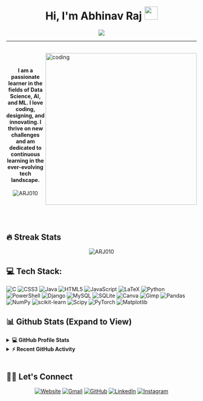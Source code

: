 <h1 align="center">Hi, I'm Abhinav Raj <img src="https://media.giphy.com/media/hvRJCLFzcasrR4ia7z/giphy.gif" width="35"></h1>
<p align="center">
 <a href="https://github.com/DenverCoder1/readme-typing-svg"><img src="https://readme-typing-svg.herokuapp.com?lines=Data%20Science%20|%20AI%20|%20ML%20Enthusiast;Graphic%20Designer;Always%20learning%20new%20things&center=true&width=500&height=50&font=georgia"></a>
</p>
<hr/>
</br>
 <img align="right" alt="coding" width= "400" src="https://user-images.githubusercontent.com/10498744/210012254-234538ff-d198-48aa-8964-37e6fd45d227.gif" >
</br>

<h4 align="center">I am a passionate learner in the fields of Data Science, AI, and ML. I love coding, designing, and innovating. I thrive on new challenges and am dedicated to continuous learning in the ever-evolving tech landscape.</h4>
<p align="center"> <img src="https://komarev.com/ghpvc/?username=ARJ010&label=Abhinav's%20Profile%20Views%20&color=dc143c&style=plastic" alt="ARJ010" /> </p>
<br>
<br>
<br>



## 🔥 Streak Stats

<p align="center"><img align="center" src="https://github-readme-streak-stats.herokuapp.com/?user=ARJ010&theme=algolia" alt="ARJ010" /></p>

## 💻 Tech Stack:
![C](https://img.shields.io/badge/c-%2300599C.svg?style=for-the-badge&logo=c&logoColor=white) ![CSS3](https://img.shields.io/badge/css3-%231572B6.svg?style=for-the-badge&logo=css3&logoColor=white) ![Java](https://img.shields.io/badge/java-%23ED8B00.svg?style=for-the-badge&logo=openjdk&logoColor=white) ![HTML5](https://img.shields.io/badge/html5-%23E34F26.svg?style=for-the-badge&logo=html5&logoColor=white) ![JavaScript](https://img.shields.io/badge/javascript-%23323330.svg?style=for-the-badge&logo=javascript&logoColor=%23F7DF1E) ![LaTeX](https://img.shields.io/badge/latex-%23008080.svg?style=for-the-badge&logo=latex&logoColor=white) ![Python](https://img.shields.io/badge/python-3670A0?style=for-the-badge&logo=python&logoColor=ffdd54) ![PowerShell](https://img.shields.io/badge/PowerShell-%235391FE.svg?style=for-the-badge&logo=powershell&logoColor=white) ![Django](https://img.shields.io/badge/django-%23092E20.svg?style=for-the-badge&logo=django&logoColor=white) ![MySQL](https://img.shields.io/badge/mysql-%2300000f.svg?style=for-the-badge&logo=mysql&logoColor=white) ![SQLite](https://img.shields.io/badge/sqlite-%2307405e.svg?style=for-the-badge&logo=sqlite&logoColor=white) ![Canva](https://img.shields.io/badge/Canva-%2300C4CC.svg?style=for-the-badge&logo=Canva&logoColor=white) ![Gimp](https://img.shields.io/badge/Gimp-657D8B?style=for-the-badge&logo=gimp&logoColor=FFFFFF) ![Pandas](https://img.shields.io/badge/pandas-%23150458.svg?style=for-the-badge&logo=pandas&logoColor=white) ![NumPy](https://img.shields.io/badge/numpy-%23013243.svg?style=for-the-badge&logo=numpy&logoColor=white) ![scikit-learn](https://img.shields.io/badge/scikit--learn-%23F7931E.svg?style=for-the-badge&logo=scikit-learn&logoColor=white) ![Scipy](https://img.shields.io/badge/SciPy-%230C55A5.svg?style=for-the-badge&logo=scipy&logoColor=%white) ![PyTorch](https://img.shields.io/badge/PyTorch-%23EE4C2C.svg?style=for-the-badge&logo=PyTorch&logoColor=white) ![Matplotlib](https://img.shields.io/badge/Matplotlib-%23ffffff.svg?style=for-the-badge&logo=Matplotlib&logoColor=black)

## 📊 Github Stats (Expand to View)

<details> 
  <summary><b>💻 GitHub Profile Stats</b></summary>
  <br/>
  <p align="center">
    <a href="https://github.com/ARJ010"><img align="center" src="https://github-readme-stats.vercel.app/api?username=ARJ010&show_icons=true&locale=en&theme=algolia" alt="ARJ010" height="192px"/></a>
	</p>
	<p  align="center">
	  <img src="https://github-readme-stats.vercel.app/api/top-langs?username=ARJ010&show_icons=true&locale=en&layout=compact&theme=algolia" alt="ARJ010" height="192px"/>
	</p>
  <br/>
  <b>Note:</b> Top languages is only a metric of the languages my public code consists of and doesn't reflect experience or skill level.
  </p>
</details>

<details>
  <summary><b>⚡ Recent GitHub Activity</b></summary>
  <br/>
	<a href="https://github.com/ARJ010"><img alt="Abhinav's Activity Graph" src="https://github-readme-activity-graph.vercel.app/graph?username=ARJ010&custom_title=Abhinav%20Raj's%20Contribution%20Graph&theme=react-dark" /></a>
  <br/>

</details>

<br/>


## 🙋‍♂️ Let's Connect

<p align="center">
  <a href="#"><img src="https://img.icons8.com/bubbles/50/000000/web.png" alt="Website"/></a>
	<a href="mailto:abhinavmuzhakom@gmail.com"><img src="https://img.icons8.com/bubbles/50/000000/gmail.png" alt="Gmail"/></a>
  	<a href="https://github.com/ARJ010"><img src="https://img.icons8.com/bubbles/50/000000/github.png" alt="GitHub"/></a>
  	<a href="https://linkedin.com/in/arj010"><img src="https://img.icons8.com/bubbles/50/000000/linkedin.png" alt="LinkedIn"/></a>
	<a href="https://instagram.com/_sky_lvr_"><img src="https://img.icons8.com/bubbles/50/000000/instagram.png" alt="Instagram"/></a>
	
</p>

<!--img align="right" alt="Coding" width="450" src="https://camo.githubusercontent.com/6607041227d81f650340ff070cc2843518acad359b57e5bb054a9fb7127aa041/68747470733a2f2f63646e2e6472696262626c652e636f6d2f75736572732f323634363432332f73637265656e73686f74732f353530373139362f636f6d70757465722e676966" data-canonical-src="https://cdn.dribbble.com/users/2646423/screenshots/5507196/computer.gif" style="max-width:100%;"/>
